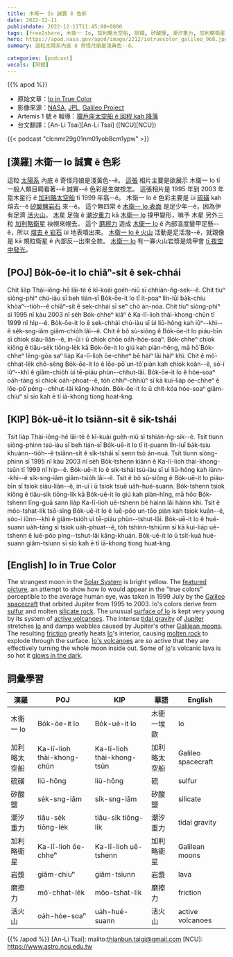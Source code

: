 ```yaml
---
title: 木衛一 Io 誠實 ê 色彩
date: 2022-12-11
publishdate: 2022-12-11T11:45:00+0800
tags: [free2share, 木衛一 Io, 加利略太空船, 硫磺, 矽酸鹽, 潮汐重力, 加利略衛星, 岩漿, 磨擦力, 活火山]
hero: https://apod.nasa.gov/apod/image/2212/iotruecolor_galileo_960.jpg
summary: 這粒太陽系內底 ê 奇怪月娘是淺黃色--ê。

categories: [podcast]
vocals: [阿錕]
---
```


{{% apod %}}

- 原始文章：[Io in True Color](https://apod.nasa.gov/apod/ap221211.html)
- 影像來源：[NASA](https://www.nasa.gov/), [JPL](https://www.jpl.nasa.gov/), [Galileo Project](https://solarsystem.nasa.gov/missions/galileo/overview/)
- Artemis 1 號 ê 報導：[獵戶座太空船 ê 回程 kah 降落](https://www.nasa.gov/nasalive)
- 台文翻譯：[An-Li Tsai][An-Li Tsai] ([NCU][NCU])

{{< podcast "clcnmr29g01nm01yob8cm1ypw" >}}

## [漢羅] 木衛一 Io 誠實 ê 色彩
這粒 [太陽系][Solar System] 內底 ê 奇怪月娘是淺黃色--ê。
[這張][featured picture] 相片主要是欲展示 木衛一 Io tī 一般人類目睭看著--ê 誠實--ê 色彩是生做按怎。
這張相片是 1995 年到 2003 年 踅木星行 ê [加利略太空船][Galileo spacecraft] tī 1999 年翕--ê。
木衛一 Io ê 色彩主要是 ùi [硫磺][sulfur] kah 熔去--ê [矽酸鹽岩石][silicate rock] 來--ê。
這个無四常 ê [木衛一 Io 表面][surface of Io] 是足少年--ê，因為伊有足濟 [活火山][active volcanoes]。
[木星][Jupiter] 足強 ê [潮汐重力][tidal gravity] kā [木衛一 Io][Io 1] 搝甲變形，嘛予 木星 另外三粒 [加利略衛星][Galilean moons] 袂幌來幌去。
這个 [磨擦力][friction] 造成 [木衛一 Io][Io 2] ê 內部溫度變甲足懸--ê，所以 [熔去 ê 岩石][molten rock] ùi 地表噴出來。
[木衛一 Io ê 火山][Io's volcanoes] 活動是足活潑--ê，就親像是 kā 規粒衛星 ê 內部反--出來仝款。
[木衛一 Io][Io 3] 有一寡火山岩漿是燒甲會 [tī 夜空中發光][glows in the dark]。

## [POJ] Bo̍k-ōe-it Io chiâⁿ-si̍t ê sek-chhái
Chit lia̍p Thài-iông-hē lāi-té ê kî-koài goe̍h-niû sī chhián-n̂g-sek--ê.
Chit tiuⁿ siòng-phìⁿ chú-iàu sī beh tián-sī Bo̍k-ōe-it Io tī it-poaⁿ lîn-lūi ba̍k-chiu khòaⁿ--tio̍h--ê chiâⁿ-si̍t ê sek-chhái sī seⁿ chò án-nóa.
Chit tiuⁿ siòng-phìⁿ sī 1995 nî kàu 2003 nî se̍h Bo̍k-chheⁿ kiâⁿ ê Ka-lī-lioh thài-khong-chûn tī 1999 nî hi̍p--ê.
Bo̍k-ōe-it Io ê sek-chhái chú-iàu sī ùi liû-hông kah iûⁿ--khì--ê se̍k-sng-iâm giâm-chio̍h lâi--ê.
Chit ê bô sù-siông ê Bo̍k-ōe-it Io piáu-bīn sī chiok siàu-liân--ê, in-ūi i ū chiok chōe oa̍h-hóe-soaⁿ.
Bo̍k-chheⁿ chiok kiông ê tiâu-se̍k tiōng-le̍k kā Bo̍k-ōe-it Io giú kah piàn-hêng, mā hō͘ Bo̍k-chheⁿ lēng-gōa saⁿ lia̍p Ka-lī-lioh ōe-chheⁿ bē hàiⁿ lâi hàiⁿ khì.
Chit ê mô͘-chhat-le̍k chō-sêng Bo̍k-ōe-it Io ê lōe-pō͘ un-tō͘ piàn kah chiok koân--ê, só͘-í iûⁿ--khì ê giâm-chio̍h ùi tē-piáu phùn--chhut-lâi.
Bo̍k-ōe-it Io ê hóe-soaⁿ oa̍h-tāng sī chiok oa̍h-phoat--ê, to̍h chhiⁿ-chhiūⁿ sī kā kui-lia̍p ōe-chheⁿ ê lōe-pō͘ péng--chhut-lâi kāng-khoán.
Bo̍k-ōe-it Io ū chi̍t-kóa hóe-soaⁿ giâm-chiuⁿ sī sio kah ē tī iā-khong tiong hoat-kng.

## [KIP] Bo̍k-uē-it Io tsiânn-si̍t ê sik-tshái
Tsit lia̍p Thài-iông-hē lāi-té ê kî-kuài gue̍h-niû sī tshián-n̂g-sik--ê.
Tsit tiunn siòng-phìnn tsú-iàu sī beh tián-sī Bo̍k-uē-it Io tī it-puann lîn-luī ba̍k-tsiu khuànn--tio̍h--ê tsiânn-si̍t ê sik-tshái sī senn tsò án-nuá.
Tsit tiunn siòng-phìnn sī 1995 nî kàu 2003 nî se̍h Bo̍k-tshenn kiânn ê Ka-lī-lioh thài-khong-tsûn tī 1999 nî hi̍p--ê.
Bo̍k-uē-it Io ê sik-tshái tsú-iàu sī uì liû-hông kah iûnn--khì--ê si̍k-sng-iâm giâm-tsio̍h lâi--ê.
Tsit ê bô sù-siông ê Bo̍k-uē-it Io piáu-bīn sī tsiok siàu-liân--ê, in-uī i ū tsiok tsuē ua̍h-hué-suann.
Bo̍k-tshenn tsiok kiông ê tiâu-si̍k tiōng-li̍k kā Bo̍k-uē-it Io giú kah piàn-hîng, mā hōo Bo̍k-tshenn līng-guā sann lia̍p Ka-lī-lioh uē-tshenn bē hàinn lâi hàinn khì.
Tsit ê môo-tshat-li̍k tsō-sîng Bo̍k-uē-it Io ê luē-pōo un-tōo piàn kah tsiok kuân--ê, sóo-í iûnn--khì ê giâm-tsio̍h uì tē-piáu phùn--tshut-lâi.
Bo̍k-uē-it Io ê hué-suann ua̍h-tāng sī tsiok ua̍h-phuat--ê, to̍h tshinn-tshiūnn sī kā kui-lia̍p uē-tshenn ê luē-pōo píng--tshut-lâi kāng-khuán.
Bo̍k-uē-it Io ū tsi̍t-kuá hué-suann giâm-tsiunn sī sio kah ē tī iā-khong tiong huat-kng.


## [English] Io in True Color
The strangest moon in the [Solar System][Solar System] is bright yellow.
The [featured picture][featured picture], an attempt to show how Io would appear in the "true colors" perceptible to the average human eye, was taken in 1999 July by the [Galileo spacecraft][Galileo spacecraft] that orbited Jupiter from 1995 to 2003.
Io's colors derive from [sulfur][sulfur] and molten [silicate rock][silicate rock].
The unusual [surface of Io][surface of Io] is kept very young by its system of [active volcanoes][active volcanoes].
The intense [tidal gravity][tidal gravity] of [Jupiter][Jupiter] stretches [Io][Io 1] and damps wobbles caused by Jupiter's other [Galilean moons][Galilean moons].
The resulting [friction][friction] greatly heats [Io][Io 2]'s interior, causing [molten rock][molten rock] to explode through the surface.
[Io's volcanoes][Io's volcanoes] are so active that they are effectively turning the whole moon inside out.
Some of [Io][Io 3]'s volcanic lava is so hot it [glows in the dark][glows in the dark].


## 詞彙學習

|漢羅|POJ|KIP|華語|English|
|-|-|-|-|-|
|木衛一 Io|Bo̍k-ōe-it Io|Bo̍k-uē-it Io|木衛一埃歐|Io|
|加利略太空船|Ka-lī-lioh thài-khong-chûn|Ka-lī-lioh thài-khong-tsûn|加利略太空船|Galileo spacecraft|
|硫磺|liû-hông|liû-hông|硫|sulfur|
|矽酸鹽|se̍k-sng-iâm|si̍k-sng-iâm|矽酸鹽|silicate|
|潮汐重力|tiâu-se̍k tiōng-le̍k|tiâu-si̍k tiōng-li̍k|潮汐重力|tidal gravity|
|加利略衛星|Ka-lī-lioh ōe-chheⁿ|Ka-lī-lioh uē-tshenn|加利略衛星|Galilean moons|
|岩漿|giâm-chiuⁿ|giâm-tsiunn|岩漿|lava|
|磨擦力|mô͘-chhat-le̍k|môo-tshat-li̍k|磨擦力|friction|
|活火山|oa̍h-hóe-soaⁿ|ua̍h-hué-suann|活火山|active volcanoes|

{{% /apod %}}
[An-Li Tsai]: mailto:thianbun.taigi@gmail.com
[NCU]: https://www.astro.ncu.edu.tw

[copyright]: https://apod.nasa.gov/apod/fap/lib/about_apod.html#srapply
[License]: https://creativecommons.org/licenses/by/2.0/

[Solar System]:https://solarsystem.nasa.gov/solar-system/our-solar-system/in-depth/
[featured picture]:https://photojournal.jpl.nasa.gov/catalog/PIA02308
[Galileo spacecraft]:https://en.wikipedia.org/wiki/Galileo_(spacecraft)
[sulfur]:http://periodic.lanl.gov/16.shtml
[silicate rock]:https://en.wikipedia.org/wiki/Silicate_mineral
[surface of Io]:https://solarsystem.nasa.gov/moons/jupiter-moons/io/in-depth/#otp_surface
[active volcanoes]:https://apod.nasa.gov/apod/ap960805.html
[tidal gravity]:https://en.wikipedia.org/wiki/Tidal_force
[Jupiter]:https://solarsystem.nasa.gov/planets/jupiter/in-depth/
[Io 1]:https://youtu.be/GkfDnIQsEXs
[Galilean moons]:https://apod.nasa.gov/apod/ap001118.html
[friction]:https://en.wikipedia.org/wiki/Friction
[Io 2]:http://en.wikipedia.org/wiki/Io_%28moon%29
[molten rock]:https://apod.nasa.gov/apod/ap070918.html
[Io's volcanoes]:http://www.youtube.com/watch?v=GdkOngxCqQo
[Io 3]:https://apod.nasa.gov/apod/ap070211.html
[glows in the dark]:https://ui.adsabs.harvard.edu/abs/1998Icar..135..181M/abstract

